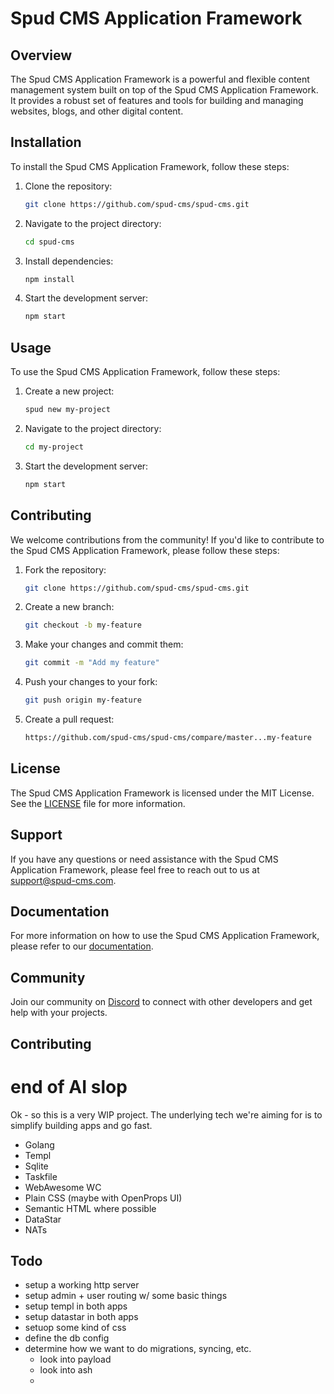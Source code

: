 # Spud CMS Application Framework

## Overview

The Spud CMS Application Framework is a powerful and flexible content management system built on top of the Spud CMS Application Framework. It provides a robust set of features and tools for building and managing websites, blogs, and other digital content.

## Installation

To install the Spud CMS Application Framework, follow these steps:

1. Clone the repository:
   ```bash
   git clone https://github.com/spud-cms/spud-cms.git
   ```

2. Navigate to the project directory:
   ```bash
   cd spud-cms
   ```

3. Install dependencies:
   ```bash
   npm install
   ```

4. Start the development server:
   ```bash
   npm start
   ```

## Usage

To use the Spud CMS Application Framework, follow these steps:

1. Create a new project:
   ```bash
   spud new my-project
   ```

2. Navigate to the project directory:
   ```bash
   cd my-project
   ```

3. Start the development server:
   ```bash
   npm start
   ```

## Contributing

We welcome contributions from the community! If you'd like to contribute to the Spud CMS Application Framework, please follow these steps:

1. Fork the repository:
   ```bash
   git clone https://github.com/spud-cms/spud-cms.git
   ```

2. Create a new branch:
   ```bash
   git checkout -b my-feature
   ```

3. Make your changes and commit them:
   ```bash
   git commit -m "Add my feature"
   ```

4. Push your changes to your fork:
   ```bash
   git push origin my-feature
   ```

5. Create a pull request:
   ```bash
   https://github.com/spud-cms/spud-cms/compare/master...my-feature
   ```

## License

The Spud CMS Application Framework is licensed under the MIT License. See the [LICENSE](LICENSE) file for more information.

## Support

If you have any questions or need assistance with the Spud CMS Application Framework, please feel free to reach out to us at [support@spud-cms.com](mailto:support@spud-cms.com).

## Documentation

For more information on how to use the Spud CMS Application Framework, please refer to our [documentation](https://docs.spud-cms.com).

## Community

Join our community on [Discord](https://discord.gg/spud-cms) to connect with other developers and get help with your projects.

## Contributing


# end of AI slop

Ok - so this is a very WIP project. The underlying tech we're aiming for is to simplify building apps and go fast.

- Golang
- Templ
- Sqlite
- Taskfile
- WebAwesome WC
- Plain CSS (maybe with OpenProps UI)
- Semantic HTML where possible
- DataStar
- NATs


## Todo

- setup a working http server
- setup admin + user routing w/ some basic things
- setup templ in both apps
- setup datastar in both apps
- setuop some kind of css
- define the db config
- determine how we want to do migrations, syncing, etc.
  - look into payload
  - look into ash
  -
